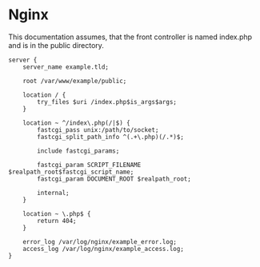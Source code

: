 # Nginx

This documentation assumes, that the front controller is named index.php and is in the public directory.

```nginx
server {
    server_name example.tld;

    root /var/www/example/public;

    location / {
        try_files $uri /index.php$is_args$args;
    }

    location ~ ^/index\.php(/|$) {
        fastcgi_pass unix:/path/to/socket;
        fastcgi_split_path_info ^(.+\.php)(/.*)$;

        include fastcgi_params;

        fastcgi_param SCRIPT_FILENAME $realpath_root$fastcgi_script_name;
        fastcgi_param DOCUMENT_ROOT $realpath_root;

        internal;
    }

    location ~ \.php$ {
        return 404;
    }

    error_log /var/log/nginx/example_error.log;
    access_log /var/log/nginx/example_access.log;
}
```
